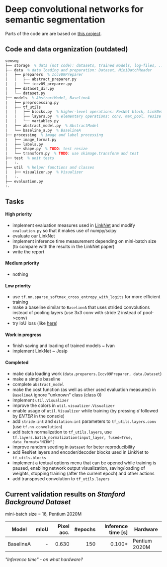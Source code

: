 # Deep convolutional networks for semantic segmentation

Parts of the code are are based on [this project](https://bitbucket.org/Ivan1248/semantic-image-segmentation-by-deep-convolutional-networks/).

## Code and data organization (outdated)
``` tex
semseg
├── storage  % data (not code): datasets, trained models, log-files, ...
├── data  % data loading and preparation: Dataset, MiniBatchReader
|   ├── preparers  % Iccv09Preparer
|   |   ├── abstract_preparer.py
|   |   └── iccv09_preparer.py 
|   ├── dataset_dir.py
|   └── dataset.py
├── models  % AbstractModel, BaselineA
|   ├── preprocessing.py
|   ├── tf_utils
|   |   ├── blocks.py  % higher-level operations: ResNet block, LinkNet rencoder/decoder blocks 
|   |   ├── layers.py  % elementary operations: conv, max_pool, resize
|   |   └── variables.py 
|   ├── abstract_model.py  % AbstractModel
|   └── baseline_a.py  % BaselineA
├── processing  % image and label processing
|   ├── image_format.py
|   ├── labels.py
|   ├── shape.py  % TODO: test resize
|   └── transform.py  % TODO: use skimage.transform and test
├── test  % unit tests
|   :.
├── util  % helper functions and classes
|   ├── visualizer.py  % Visualizer
|   :.
├── evaluation.py
:.
```

## Tasks
#### High priority
- implement evaluation measures used in [LinkNet](https://arxiv.org/pdf/1707.03718.pdf) and modify `evaluation.py` so that it makes use of numpy/scipy
- evaluate our LinkNet
- implement inference time measurement depending on mini-batch size (to compare with the results in the LinkNet paper)
- write the report
#### Medium priority
- nothing
#### Low priority
- use `tf.nn.sparse_softmax_cross_entropy_with_logits` for more efficient training
- make a baseline similar to `BaselineA` that uses strided convolutions instead of pooling layers (use 3x3 conv with stride 2 instead of pool->conv)
- try IoU loss (like [here](http://angusg.com/writing/2016/12/28/optimizing-iou-semantic-segmentation.html))
#### Work in progress
- finish saving and loading of trained models ~ Ivan
- implement LinkNet ~ Josip
#### Completed
- make data loading work (`data.preparers.Iccv09Preparer, data.Dataset`)
- make a simple baseline
- complete `abstract_model`
- make the cost function (as well as other used evaluation measures) in `BaselineA` ignore "unknown" class (class 0)
- implement `util.Visualizer` 
- improve the colors in `util.visualizer.Visualizer`
- enable usage of `util.Visualizer` while training (by pressing _d_ followed by _ENTER_ in the console)
- add `stride:int` and `dilation:int` parameters to `tf_utils.layers.conv` (use `tf.nn.convolution`)
- add batch normalization to `tf_utils.layers`, use `tf.layers.batch_normalization(input_layer, fused=True, data_format='NCHW')`
- improve random seeding in `Dataset` for beter reproducibility
- add ResNet layers and encoder/decoder blocks used in LinkNet to `tf_utils.blocks`
- implement a textual options menu that can be opened while training is paused, enabling network output visualization, saving/loading of weights, stopping training (after the current epoch) and other actions
- add transposed convolution to `tf_utils.layers`

## Current validation results on _Stanford Background Dataset_
mini-batch size = 16, Pentium 2020M

Model        | mIoU | Pixel acc. | #epochs  | Inference time [s] | Hardware        |
------------ | ----:| ----------:| --------:| ------------------:| ----------------|
BaselineA    | -    |      0.630 |      150 |             0.100* | Pentium 2020M   |

_"Inference time" - on what hardware?_
